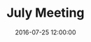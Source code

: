 ---
layout: post
title:  "July Meeting"
date:   2016-07-25 12:00:00
category: growth-economic-development
background: During this meeting of the Growth and Economic Development subcommittee we life-cycle costs and impact fees
agenda: growth-and-economic-development-agenda-2016-07-25.pdf
documents:
  - title: Meeting Packet
    doc-url: growth-and-economic-development-packet-2016-07-25.pdf
    doc-type: PDF
  - title: Meeting Slides
    doc-url: growth-and-economic-development-slides-2016-07-25.pdf
    doc-type: PDF
---